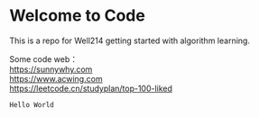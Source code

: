 # Welcome to Code

This is a repo for Well214 getting started with algorithm learning.


Some code web：  
https://sunnywhy.com  
https://www.acwing.com  
https://leetcode.cn/studyplan/top-100-liked

```
Hello World
```


